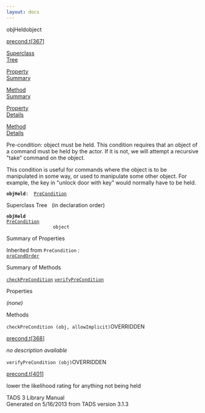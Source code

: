 ```yaml
---
layout: docs
---
```

<span class="title">objHeld</span><span class="type">object</span>

[precond.t](../file/precond.t.html)\[[367](../source/precond.t.html#367)\]

[Superclass  
Tree](#_SuperClassTree_)

[Property  
Summary](#_PropSummary_)

[Method  
Summary](#_MethodSummary_)

[Property  
Details](#_Properties_)

[Method  
Details](#_Methods_)



Pre-condition: object must be held. This condition requires that an
object of a command must be held by the actor. If it is not, we will
attempt a recursive "take" command on the object.

This condition is useful for commands where the object is to be
manipulated in some way, or used to manipulate some other object. For
example, the key in "unlock door with key" would normally have to be
held.

**`objHeld`**` :   `[`PreCondition`](../object/PreCondition.html)



<span id="_SuperClassTree_"></span>



<span class="hdln">Superclass Tree</span>   (in declaration order)



**`objHeld`**  
[`PreCondition`](../object/PreCondition.html)  
`                 object`  
<span id="_PropSummary_"></span>



<span class="hdln">Summary of Properties</span>  





Inherited from `PreCondition` :  
[`preCondOrder`](../object/PreCondition.html#preCondOrder)

<span id="_MethodSummary_"></span>



<span class="hdln">Summary of Methods</span>  



[`checkPreCondition`](#checkPreCondition) [`verifyPreCondition`](#verifyPreCondition)



<span id="_Properties_"></span>



<span class="hdln">Properties</span>  



*(none)* <span id="_Methods_"></span>



<span class="hdln">Methods</span>  



<span id="checkPreCondition"></span>

`checkPreCondition (obj, allowImplicit)`<span class="rem">OVERRIDDEN</span>

[precond.t](../file/precond.t.html)\[[368](../source/precond.t.html#368)\]



*no description available*



<span id="verifyPreCondition"></span>

`verifyPreCondition (obj)`<span class="rem">OVERRIDDEN</span>

[precond.t](../file/precond.t.html)\[[401](../source/precond.t.html#401)\]



lower the likelihood rating for anything not being held





TADS 3 Library Manual  
Generated on 5/16/2013 from TADS version 3.1.3


